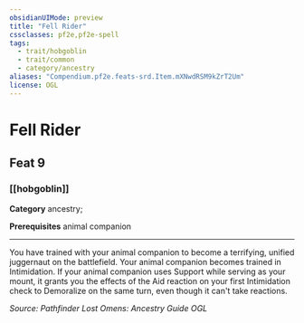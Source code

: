 ```yaml
---
obsidianUIMode: preview
title: "Fell Rider"
cssclasses: pf2e,pf2e-spell
tags:
  - trait/hobgoblin
  - trait/common
  - category/ancestry
aliases: "Compendium.pf2e.feats-srd.Item.mXNwdRSM9kZrT2Um"
license: OGL
---
```

# Fell Rider
## Feat 9
### [[hobgoblin]]

**Category** ancestry; 



**Prerequisites** animal companion
* * *
You have trained with your animal companion to become a terrifying, unified juggernaut on the battlefield. Your animal companion becomes trained in Intimidation. If your animal companion uses Support while serving as your mount, it grants you the effects of the Aid reaction on your first Intimidation check to Demoralize on the same turn, even though it can't take reactions.

*Source: Pathfinder Lost Omens: Ancestry Guide*
*OGL*